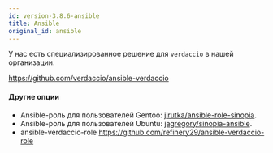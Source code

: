 ```yaml
---
id: version-3.8.6-ansible
title: Ansible
original_id: ansible
---
```


У нас есть специализированное решение для `verdaccio` в нашей организации.

<https://github.com/verdaccio/ansible-verdaccio>

#### Другие опции

* Ansible-роль для пользователей Gentoo: [jirutka/ansible-role-sinopia](https://github.com/jirutka/ansible-role-sinopia).
* Ansible-роль для пользователей Ubuntu: [jagregory/sinopia-ansible](https://github.com/jagregory/sinopia-ansible).
* ansible-verdaccio-role <https://github.com/refinery29/ansible-verdaccio-role>